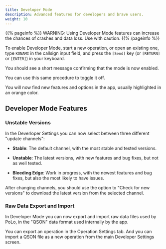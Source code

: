 ```yaml
---
title: Developer Mode
description: Advanced features for developers and brave users.
weight: 10
---
```


{{% pageinfo %}}
WARNING: Using Developer Mode features can increase the chances of crashes and data loss. Use with caution.
{{% /pageinfo %}}

To enable Developer Mode, start a new operation, or open an existing one, type `KONAMI` in the callsign input field, and press the `[Send]` key (or `[RETURN]` or `[ENTER]`) in your keyboard.

You should see a short message confirming that the mode is now enabled.

You can use this same procedure to toggle it off.

You will now find new features and options in the app, usually highlighted in an orange color.

## Developer Mode Features

### Unstable Versions

In the Deverloper Settings you can now select between three different "update channels":

- **Stable**: The default channel, with the most stable and tested versions.

- **Unstable**: The latest versions, with new features and bug fixes, but not as well tested.

- **Bleeding Edge**: Work in progress, with the newest features and bug fixes, but also the most likely to have issues.

After changing channels, you should use the option to "Check for new versions" to download the latest version from the selected channel.

### Raw Data Export and Import

In Developer Mode you can now export and import raw data files used by PoLo, in the "QSON" data format used internally by the app.

You can export an operation in the Operation Settings tab. And you can import a QSON file as a new operation from the
main Developer Settings screen.
